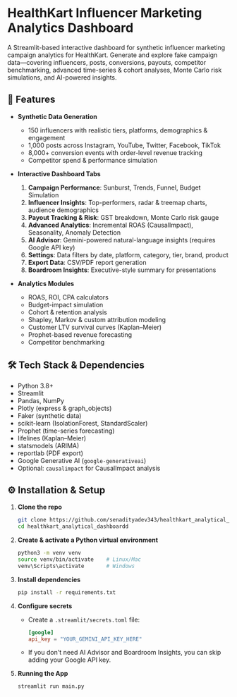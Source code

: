# HealthKart Influencer Marketing Analytics Dashboard

A Streamlit-based interactive dashboard for synthetic influencer marketing campaign analytics for HealthKart. Generate and explore fake campaign data—covering influencers, posts, conversions, payouts, competitor benchmarking, advanced time-series & cohort analyses, Monte Carlo risk simulations, and AI-powered insights.

## 🚀 Features

- **Synthetic Data Generation**  
  - 150 influencers with realistic tiers, platforms, demographics & engagement  
  - 1,000 posts across Instagram, YouTube, Twitter, Facebook, TikTok  
  - 8,000+ conversion events with order-level revenue tracking  
  - Competitor spend & performance simulation  

- **Interactive Dashboard Tabs**  
  1. **Campaign Performance**: Sunburst, Trends, Funnel, Budget Simulation  
  2. **Influencer Insights**: Top-performers, radar & treemap charts, audience demographics  
  3. **Payout Tracking & Risk**: GST breakdown, Monte Carlo risk gauge  
  4. **Advanced Analytics**: Incremental ROAS (CausalImpact), Seasonality, Anomaly Detection  
  5. **AI Advisor**: Gemini-powered natural-language insights (requires Google API key)  
  6. **Settings**: Data filters by date, platform, category, tier, brand, product  
  7. **Export Data**: CSV/PDF report generation  
  8. **Boardroom Insights**: Executive-style summary for presentations  

- **Analytics Modules**  
  - ROAS, ROI, CPA calculators  
  - Budget-impact simulation  
  - Cohort & retention analysis  
  - Shapley, Markov & custom attribution modeling  
  - Customer LTV survival curves (Kaplan–Meier)  
  - Prophet-based revenue forecasting  
  - Competitor benchmarking  

## 🛠️ Tech Stack & Dependencies

- Python 3.8+  
- Streamlit  
- Pandas, NumPy  
- Plotly (express & graph_objects)  
- Faker (synthetic data)  
- scikit-learn (IsolationForest, StandardScaler)  
- Prophet (time-series forecasting)  
- lifelines (Kaplan–Meier)  
- statsmodels (ARIMA)  
- reportlab (PDF export)  
- Google Generative AI (`google-generativeai`)  
- Optional: `causalimpact` for CausalImpact analysis  

## ⚙️ Installation & Setup

1. **Clone the repo**  
   ```bash
   git clone https://github.com/senadityadev343/healthkart_analytical_dashboardd.git
   cd healthkart_analytical_dashboardd
   ```

2. **Create & activate a Python virtual environment**  
   ```bash
   python3 -m venv venv
   source venv/bin/activate    # Linux/Mac
   venv\Scripts\activate       # Windows
   ```

3. **Install dependencies**  
   ```bash
   pip install -r requirements.txt
   ```

4. **Configure secrets**  
   - Create a `.streamlit/secrets.toml` file:  
     ```toml
     [google]
     api_key = "YOUR_GEMINI_API_KEY_HERE"
     ```
   - If you don't need AI Advisor and Boardroom Insights, you can skip adding your Google API key.

5. **Running the App**  
   ```bash
   streamlit run main.py
   ```
